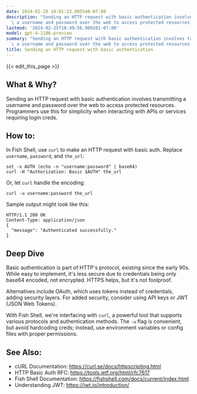 ```yaml
---
date: 2024-01-20 18:01:23.805540-07:00
description: "Sending an HTTP request with basic authentication involves transmitting\
  \ a username and password over the web to access protected resources. Programmers\u2026"
lastmod: '2024-02-25T18:49:56.909201-07:00'
model: gpt-4-1106-preview
summary: "Sending an HTTP request with basic authentication involves transmitting\
  \ a username and password over the web to access protected resources. Programmers\u2026"
title: Sending an HTTP request with basic authentication
---
```


{{< edit_this_page >}}

## What & Why?

Sending an HTTP request with basic authentication involves transmitting a username and password over the web to access protected resources. Programmers use this for simplicity when interacting with APIs or services requiring login creds.

## How to:

In Fish Shell, use `curl` to make an HTTP request with basic auth. Replace `username`, `password`, and `the_url`:

```Fish Shell
set -x AUTH (echo -n "username:password" | base64)
curl -H "Authorization: Basic $AUTH" the_url
```

Or, let `curl` handle the encoding:

```Fish Shell
curl -u username:password the_url
```

Sample output might look like this:

```Fish Shell
HTTP/1.1 200 OK
Content-Type: application/json
{
  "message": "Authenticated successfully."
}
```

## Deep Dive

Basic authentication is part of HTTP's protocol, existing since the early 90s. While easy to implement, it's less secure due to credentials being only base64 encoded, not encrypted. HTTPS helps, but it's not foolproof.

Alternatives include OAuth, which uses tokens instead of credentials, adding security layers. For added security, consider using API keys or JWT (JSON Web Tokens).

With Fish Shell, we're interfacing with `curl`, a powerful tool that supports various protocols and authentication methods. The `-u` flag is convenient, but avoid hardcoding creds; instead, use environment variables or config files with proper permissions.

## See Also:

- cURL Documentation: https://curl.se/docs/httpscripting.html
- HTTP Basic Auth RFC: https://tools.ietf.org/html/rfc7617
- Fish Shell Documentation: https://fishshell.com/docs/current/index.html
- Understanding JWT: https://jwt.io/introduction/
